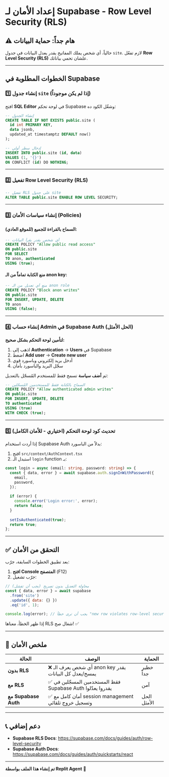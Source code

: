 # إعداد الأمان لـ Supabase - Row Level Security (RLS)

## ⚠️ هام جداً: حماية البيانات

حالياً، أي شخص يملك المفاتيح يقدر يعدل البيانات في جدول `site`. لازم تفعّل **Row Level Security (RLS)** علشان تحمي بياناتك.

---

## الخطوات المطلوبة في Supabase

### 1️⃣ إنشاء جدول `site` (إذا لم يكن موجوداً)

افتح **SQL Editor** في لوحة تحكم Supabase وشغّل الكود ده:

```sql
-- إنشاء الجدول
CREATE TABLE IF NOT EXISTS public.site (
  id int PRIMARY KEY,
  data jsonb,
  updated_at timestamptz DEFAULT now()
);

-- إدخال سطر أولي
INSERT INTO public.site (id, data) 
VALUES (1, '{}')
ON CONFLICT (id) DO NOTHING;
```

---

### 2️⃣ تفعيل Row Level Security (RLS)

```sql
-- تفعيل RLS على جدول site
ALTER TABLE public.site ENABLE ROW LEVEL SECURITY;
```

---

### 3️⃣ إنشاء سياسات الأمان (Policies)

#### **السماح بالقراءة للجميع** (للموقع العادي):

```sql
-- أي شخص يقدر يقرأ البيانات
CREATE POLICY "Allow public read access"
ON public.site
FOR SELECT
TO anon, authenticated
USING (true);
```

#### **منع الكتابة تماماً من الـ anon key**:

```sql
-- منع أي تعديل من الـ anon role
CREATE POLICY "Block anon writes"
ON public.site
FOR INSERT, UPDATE, DELETE
TO anon
USING (false);
```

---

### 4️⃣ إنشاء حساب Admin في Supabase Auth (الحل الأمثل)

**لتأمين لوحة التحكم بشكل صحيح:**

1. اذهب إلى **Authentication** → **Users** في Supabase
2. اضغط **Add user** → **Create new user**
3. أدخل بريد إلكتروني وباسورد قوي
4. سجّل البريد والباسورد بأمان

ثم **أضف سياسة** تسمح فقط للمستخدم المُسجّل بالتعديل:

```sql
-- السماح بالكتابة فقط للمستخدمين المُسجّلين
CREATE POLICY "Allow authenticated admin writes"
ON public.site
FOR INSERT, UPDATE, DELETE
TO authenticated
USING (true)
WITH CHECK (true);
```

---

### 5️⃣ تحديث كود لوحة التحكم (اختياري - للأمان الكامل)

إذا أردت استخدام Supabase Auth بدلاً من الباسورد:

1. افتح `src/context/AuthContext.tsx`
2. استبدل الـ `login` function بـ:

```typescript
const login = async (email: string, password: string) => {
  const { data, error } = await supabase.auth.signInWithPassword({
    email,
    password,
  });
  
  if (error) {
    console.error('Login error:', error);
    return false;
  }
  
  setIsAuthenticated(true);
  return true;
};
```

---

## ✅ التحقق من الأمان

بعد تطبيق الخطوات السابقة، جرّب:

1. **افتح Console المتصفح** (F12)
2. جرّب تشغيل:

```javascript
// محاولة التعديل بدون تصريح (يجب أن تفشل)
const { data, error } = await supabase
  .from('site')
  .update({ data: {} })
  .eq('id', 1);

console.log(error); // يجب أن ترى خطأ "new row violates row-level security policy"
```

إذا ظهر الخطأ، معناها RLS شغال صح! ✅

---

## 🔐 ملخص الأمان

| الحالة | الوصف | الحماية |
|--------|-------|---------|
| **بدون RLS** | ❌ أي شخص يعرف الـ anon key يقدر يمسح/يعدل كل البيانات | خطير جداً |
| **مع RLS** | ✅ فقط المستخدمين المسجّلين في Supabase Auth يقدروا يعدّلوا | آمن |
| **مع Supabase Auth** | ✅ أمان كامل مع session management وتسجيل خروج تلقائي | الحل الأمثل |

---

## 📞 دعم إضافي

- **Supabase RLS Docs**: https://supabase.com/docs/guides/auth/row-level-security
- **Supabase Auth Docs**: https://supabase.com/docs/guides/auth/quickstarts/react

---

**تم إنشاء هذا الملف بواسطة Replit Agent** 🤖
